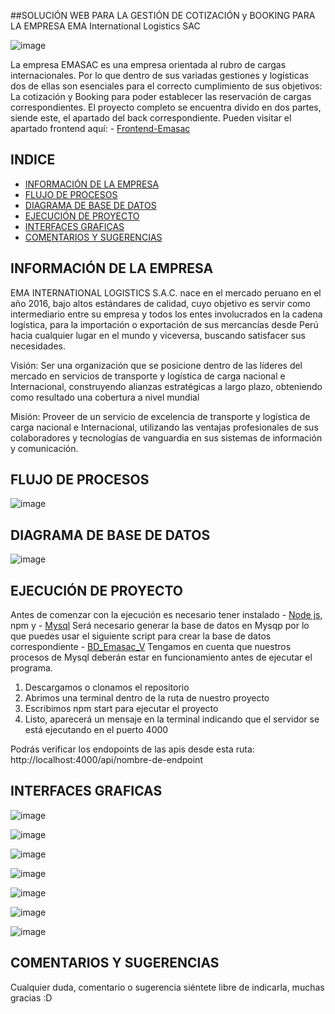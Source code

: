 ##SOLUCIÓN WEB PARA LA GESTIÓN DE COTIZACIÓN y BOOKING PARA LA EMPRESA EMA International Logistics SAC 


![image](https://github.com/BryanOropeza/Backend-Emasac/assets/91310479/270c12e7-05b8-4e2a-97c2-6ed86f8aa66a)

La empresa EMASAC es una empresa orientada al rubro de cargas internacionales. Por lo que dentro de sus variadas gestiones y logísticas dos de ellas son esenciales para el
correcto cumplimiento de sus objetivos: La cotización y Booking para poder establecer las reservación de cargas correspondientes. El proyecto completo se encuentra divido en dos partes,
siende este, el apartado del back correspondiente. Pueden visitar el apartado frontend aquí: - [Frontend-Emasac](https://github.com/BryanOropeza/Frontend-Emasac)

## INDICE
- [INFORMACIÓN DE LA EMPRESA](#Información)
- [FLUJO DE PROCESOS](#flujo-de-procesos)
- [DIAGRAMA DE BASE DE DATOS](#diagrama-de-base-de-datos)
- [EJECUCIÓN DE PROYECTO](#ejecución-de-proyecto)
- [INTERFACES GRAFICAS](#interfaces-graficas)
- [COMENTARIOS Y SUGERENCIAS](#comentarios-y-sugerencias)

## INFORMACIÓN DE LA EMPRESA

EMA INTERNATIONAL LOGISTICS S.A.C. nace en el mercado peruano en el año 2016, bajo altos estándares de calidad, cuyo objetivo es servir como intermediario entre su empresa y 
todos los entes involucrados en la cadena logística, para la importación o exportación de sus mercancías desde Perú hacia cualquier lugar en el mundo y viceversa, buscando 
satisfacer sus necesidades.

Visión:
Ser una organización que se posicione dentro de las líderes del mercado en servicios de transporte y logística de carga nacional e Internacional, construyendo alianzas estratégicas a largo plazo, obteniendo como resultado una cobertura a nivel 
mundial

Misión:
Proveer de un servicio de excelencia de transporte y logística de carga nacional e Internacional, utilizando las ventajas profesionales de sus colaboradores y tecnologías de vanguardia en sus sistemas de información y comunicación.

## FLUJO DE PROCESOS
![image](https://github.com/BryanOropeza/Backend-Emasac/assets/91310479/89b318ad-34b6-4461-b11a-f19dcc127e71)

## DIAGRAMA DE BASE DE DATOS
![image](https://github.com/BryanOropeza/Backend-Emasac/assets/91310479/b1c5d87f-ca56-44ed-9294-0e7fb16dd6e4)

## EJECUCIÓN DE PROYECTO
Antes de comenzar con la ejecución es necesario tener instalado - [Node js](https://nodejs.org/en), npm y - [Mysql](https://www.mysql.com/)
Será necesario generar la base de datos en Mysqp por lo que puedes usar el siguiente script para crear la base de datos correspondiente - [BD_Emasac_V](https://utpedupe-my.sharepoint.com/:w:/g/personal/ln76303601_idat_edu_pe/EZZHJCiibURAjDddzu4ly0cBI7fyVRlMYqw4mKYafUOCyg?e=WBmKoO)
Tengamos en cuenta que nuestros procesos de Mysql deberán estar en funcionamiento antes de ejecutar el programa.

1. Descargamos o clonamos el repositorio
2. Abrimos una terminal dentro de la ruta de nuestro proyecto
3. Escribimos npm start para ejecutar el proyecto
4. Listo, aparecerá un mensaje en la terminal indicando que el servidor se está ejecutando en el puerto 4000

Podrás verificar los endopoints de las apis desde esta ruta: http://localhost:4000/api/nombre-de-endpoint

## INTERFACES GRAFICAS

![image](https://github.com/BryanOropeza/Backend-Emasac/assets/91310479/6f952e0b-dcb3-4ab0-a289-9e153e2c890b)

![image](https://github.com/BryanOropeza/Backend-Emasac/assets/91310479/4f78656b-adcc-4e16-bb7f-b4e274943a4b)

![image](https://github.com/BryanOropeza/Backend-Emasac/assets/91310479/4c936f69-82d2-4a19-9b11-d39574434238)

![image](https://github.com/BryanOropeza/Backend-Emasac/assets/91310479/71048216-037c-4e44-8427-9eef70127583)

![image](https://github.com/BryanOropeza/Backend-Emasac/assets/91310479/bd382197-d10d-4ae5-bd31-798e9beab3af)

![image](https://github.com/BryanOropeza/Backend-Emasac/assets/91310479/9bca1667-b78c-4876-91cf-d21f688151f8)

![image](https://github.com/BryanOropeza/Backend-Emasac/assets/91310479/b6e8507f-fb28-4832-ba53-052c60507ac9)

## COMENTARIOS Y SUGERENCIAS
Cualquier duda, comentario o sugerencia siéntete libre de indicarla, muchas gracias :D





